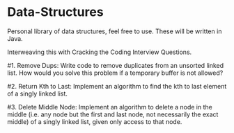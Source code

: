 # Data-Structures
Personal library of data structures, feel free to use. These will be written in Java. 

Interweaving this with Cracking the Coding Interview Questions. 

#1. Remove Dups: Write code to remove duplicates from an unsorted linked list. 
    How would you solve this problem if a temporary buffer is not allowed?


#2. Return Kth to Last: Implement an algorithm to find the kth to last element of a singly linked list. 

#3. Delete Middle Node: Implement an algorithm to delete a node in the middle (i.e. any node but 
    the first and last node, not necessarily the exact middle) of a singly linked list, given only 
    access to that node. 
